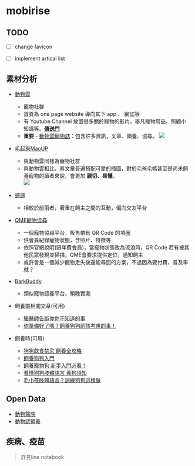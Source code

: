 # mobirise

## TODO  

- [ ] change favicon
- [ ] implement artical list


## 素材分析

* [動物雲](http://animalcloud.com.tw/#home)
  - 寵物社群
  - 首頁為 one page website 導向其下 app 、 網誌等
  - 有 Youtube Channel 放置很多關於寵物的影片，舉凡寵物用品、照顧小知識等。**[傳送門](https://www.youtube.com/channel/UCWAT8Xvol1FeHeqUHFNMHtQ)**
  - **重要** - [動物雲寵物誌](http://petwalk.animalcloud.com.tw/index)：包含許多資訊，文章、領養、協尋。
![](https://i.imgur.com/AdOy4g5.jpg)  

* [毛起來MaoUP](http://maoup.com.tw/)
  - 與動物雲同樣為寵物社群
  - 與動物雲相比，其文章普遍搭配可愛的插圖，對於毛爸毛媽甚至是尚未飼養寵物的讀者來說，會更加 **親切、易懂**。  
![](http://maoup.com.tw/wp-content/uploads/2017/05/170315_2.png)

* [遛遛](http://liuliu.co/)
  - 相較於前兩者，著重在飼主之間的互動，偏向交友平台
* [QME寵物協尋](http://qmemore.com/index.php)
  - 一個寵物協尋平台，販售帶有 QR Code 的項圈
  - 供會員紀錄寵物狀態，含照片、特徵等
  - 依照官網說明(限年費會員)，當寵物狀態改為流浪時，QR Code 若有被其他民眾發現並掃描，QME會要求提供定位，通知飼主
  - 或許會是一個減少寵物走失後還能尋回的方案，不過因為要付費，普及率就？
* [BarkBuddy](https://barkbuddy.com/)
  - 類似寵物認養平台，稍晚實測

* 飼養前相關文章(可用)
  - [駱醫師告訴你你不知道的事](http://wuo-wuo.com/blog/44-interview/239-luo-doctor-tells-you-something-you-did-not-know.html)
  - [你準備好了嗎？飼養狗狗前該考慮的事！](https://www.petsmao.com/post/2986)

* 飼養時(可用)
  - [狗狗飲食禁忌 飼養全攻略](http://www.momgoe.com/article2320.html)
  - [飼養狗狗入門](http://baby-bait.x-portal.tw/WebMaster/?section=40)
  - [飼養寵物狗 新手入門必看！](http://www.momgoe.com/article2428.html)
  - [看懂狗狗肢體語言 養狗須知](http://petbird.tw/article3108.html)
  - [毛小孩肢體語言？訓練狗狗這樣做](http://petbird.tw/article13308.html)

## Open Data
* [動物醫院](http://data.coa.gov.tw/Query/AdvSearch.aspx?id=078)
* [動物認領養](http://data.gov.tw/node/9842)

## 疾病、疫苗
>詳見line notebook
